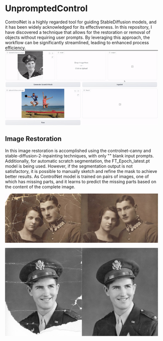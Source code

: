 # UnpromptedControl

ControlNet is a highly regarded tool for guiding StableDiffusion models, and it has been widely acknowledged for its effectiveness. In this repository, I have discovered a technique that allows for the restoration or removal of objects without requiring user prompts. By leveraging this approach, the workflow can be significantly streamlined, leading to enhanced process efficiency.
![restore Result](examples/eg2gif.gif)
![restore Result](examples/objgif.gif)
## Image Restoration 

In this image restoration is accomplished using the controlnet-canny and stable-diffusion-2-inpainting techniques, with only "" blank input prompts. Additionally, for automatic scratch segmentation, the FT_Epoch_latest.pt model is being used. However, if the segmentation output is not satisfactory, it is possible to manually sketch and refine the mask to achieve better results. As ControlNet model is trained on pairs of images, one of which has missing parts, and it learns to predict the missing parts based on the content of the complete image.

![restore Result](examples/eg1.jpg)

![restore Result](examples/eg2.jpg)





